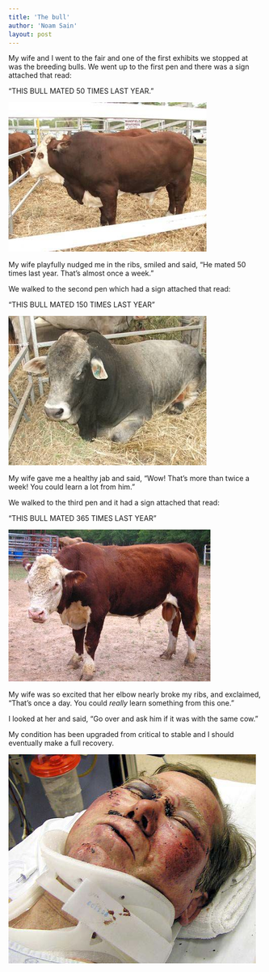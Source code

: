 ```yaml
---
title: 'The bull'
author: 'Noam Sain'
layout: post
---
```


My wife and I went to the fair and one of the first exhibits we stopped at was the breeding bulls. We went up to the first pen and there was a sign attached that read:

“THIS BULL MATED 50 TIMES LAST YEAR.”

![](/assets/2021/2021-07-bull1.jpg)

My wife playfully nudged me in the ribs, smiled and said, “He mated 50 times last year. That’s almost once a week.”

We walked to the second pen which had a sign attached that read:

“THIS BULL MATED 150 TIMES LAST YEAR”

![](/assets/2021/2021-07-bull2.jpg)

My wife gave me a healthy jab and said, “Wow! That’s more than twice a week! You could learn a lot from him.”

We walked to the third pen and it had a sign attached that read:

“THIS BULL MATED 365 TIMES LAST YEAR”

![](/assets/2021/2021-07-bull3.jpg)

My wife was so excited that her elbow nearly broke my ribs, and exclaimed, “That’s once a day. You could *really* learn something from this one.”

I looked at her and said, “Go over and ask him if it was with the same cow.”

My condition has been upgraded from critical to stable and I should eventually make a full recovery.

![](/assets/2021/2021-07-bullsh.jpg)
